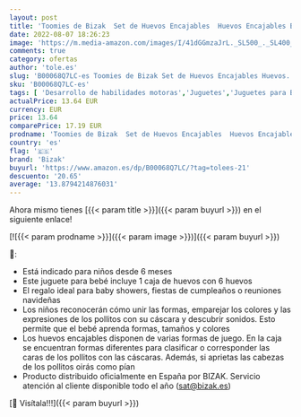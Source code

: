 ```yaml
---
layout: post
title: 'Toomies de Bizak  Set de Huevos Encajables  Huevos Encajables Bebé  Juego para Aprender Formas y Colores  Incluye 1 Caja con 6 Huevos'
date: 2022-08-07 18:26:23
image: 'https://m.media-amazon.com/images/I/41dGGmzaJrL._SL500_._SL400_.jpg'
comments: true
category: ofertas
author: 'tole.es'
slug: 'B00068Q7LC-es Toomies de Bizak Set de Huevos Encajables Huevos...'
sku: 'B00068Q7LC-es'
tags: [ 'Desarrollo de habilidades motoras','Juguetes','Juguetes para Bebés y primera infancia','Juguetes para apilar y encajar','Juguetes y juegos','bebé','bizak','🇪🇸', ]
actualPrice: 13.64 EUR
currency: EUR
price: 13.64
comparePrice: 17.19 EUR
prodname: 'Toomies de Bizak  Set de Huevos Encajables  Huevos Encajables Bebé  Juego para Aprender Formas y Colores  Incluye 1 Caja con 6 Huevos'
country: 'es'
flag: '🇪🇸'
brand: 'Bizak'
buyurl: 'https://www.amazon.es/dp/B00068Q7LC/?tag=tolees-21'
descuento: '20.65'
average: '13.8794214876031'
---
```


Ahora mismo tienes [{{< param title >}}]({{< param buyurl >}}) en el siguiente enlace!

[![{{< param prodname >}}]({{< param image >}})]({{< param buyurl >}})

🔎:

- Está indicado para niños desde 6 meses
- Este juguete para bebé incluye 1 caja de huevos con 6 huevos
- El regalo ideal para baby showers, fiestas de cumpleaños o reuniones navideñas
- Los niños reconocerán cómo unir las formas, emparejar los colores y las expresiones de los pollitos con su cáscara y descubrir sonidos. Esto permite que el bebé aprenda formas, tamaños y colores
- Los huevos encajables disponen de varias formas de juego. En la caja se encuentran formas diferentes para clasificar o corresponder las caras de los pollitos con las cáscaras. Además, si aprietas las cabezas de los pollitos oirás como pían
- Producto distribuido oficialmente en España por BIZAK. Servicio atención al cliente disponible todo el año (sat@bizak.es)

[🛒 Visítala!!!]({{< param buyurl >}})
